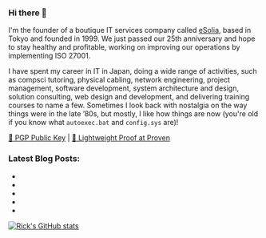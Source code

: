 ### Hi there 👋

I'm the founder of a boutique IT services company called [eSolia](https://esolia.com), based in Tokyo and founded in 1999. We just passed our 25th anniversary and hope to stay healthy and profitable, working on improving our operations by implementing ISO 27001.  

I have spent my career in IT in Japan, doing a wide range of activities, such as compsci tutoring, physical cabling, network engineering, project management, software development, system architecture and design, solution consulting, web design and development, and delivering training courses to name a few. Sometimes I look back with nostalgia on the way things were in the late ’80s, but mostly, I like how things are now (you're old if you know what `autoexec.bat` and `config.sys` are)! 

[🔑 PGP Public Key](https://cogley.jp/pgp) | [🧾 Lightweight Proof at Proven](https://proven.lol/6265e6)

### Latest Blog Posts:

<!--START_SECTION:feed-->
* [](https:&#x2F;&#x2F;cogley.jp&#x2F;2024&#x2F;11&#x2F;18&#x2F;went-with-friend.html)
* [](https:&#x2F;&#x2F;cogley.jp&#x2F;2024&#x2F;11&#x2F;08&#x2F;blueskys-at-protocol.html)
* [](https:&#x2F;&#x2F;cogley.jp&#x2F;2024&#x2F;11&#x2F;08&#x2F;we-installed-a.html)
* [](https:&#x2F;&#x2F;cogley.jp&#x2F;2024&#x2F;11&#x2F;07&#x2F;maru-the-shiba.html)
* [](https:&#x2F;&#x2F;cogley.jp&#x2F;2024&#x2F;11&#x2F;07&#x2F;lately-were-building.html)
<!--END_SECTION:feed-->

[![Rick's GitHub stats](https://github-readme-stats.vercel.app/api?username=rickcogley&show_icons=true&theme=transparent)](https://github.com/anuraghazra/github-readme-stats)

<!--
**RickCogley/rickcogley** is a ✨ _special_ ✨ repository because its `README.md` (this file) appears on your GitHub profile.

Here are some ideas to get you started:

- 🔭 I’m currently working on ...
- 🌱 I’m currently learning ...
- 👯 I’m looking to collaborate on ...
- 🤔 I’m looking for help with ...
- 💬 Ask me about ...
- 📫 How to reach me: ...
- 😄 Pronouns: ...
- ⚡ Fun fact: ...
-->

